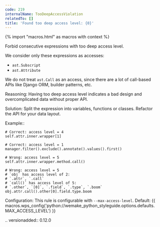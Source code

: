 ```yaml
---
code: 219
internalName: TooDeepAccessViolation
relatedTo: []
title: 'Found too deep access level: {0}'
---
```


{% import "macros.html" as macros with context %}

Forbid consecutive expressions with too deep access level.

We consider only these expressions as accesses:

  - `ast.Subscript`
  - `ast.Attribute`

We do not treat `ast.Call` as an access, since there are a lot of
call-based APIs like Django ORM, builder patterns, etc.

Reasoning: Having too deep access level indicates a bad design and
overcomplicated data without proper API.

Solution: Split the expression into variables, functions or classes.
Refactor the API for your data layout.

Example::

    # Correct: access level = 4
    self.attr.inner.wrapper[1]
    
    # Correct: access level = 1
    manager.filter().exclude().annotate().values().first()
    
    # Wrong: access level = 5
    self.attr.inner.wrapper.method.call()
    
    # Wrong: access level = 5
    # `obj` has access level of 2:
    # `.attr`, `.call`
    # `call()` has access level of 5:
    # `.other`, `[0]`, `.field`, `.type`, `.boom`
    obj.attr.call().other[0].field.type.boom

Configuration: This rule is configurable with `--max-access-level`.
Default:
{{ macros.wps_config('python://wemake_python_styleguide.options.defaults.MAX_ACCESS_LEVEL') }}

.. versionadded:: 0.12.0